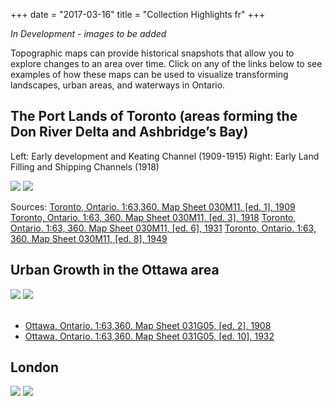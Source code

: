 +++
date = "2017-03-16"
title = "Collection Highlights fr"
+++

*In Development - images to be added*

Topographic maps can provide historical snapshots that allow you to explore changes to an area over time.  Click on any of the links below to see examples of how these maps can be used to visualize transforming landscapes, urban areas, and waterways in Ontario.

## The Port Lands of Toronto (areas forming the Don River Delta and Ashbridge’s Bay)

Left: Early development and Keating Channel (1909-1915)
Right: Early Land Filling and Shipping Channels (1918)

<div class="juxtapose">
    <img src="../img/highlights/030M11_1909.jpg" data-label="1909" />
    <img src="../img/highlights/030M11_1918.jpg" data-label="1918" />
</div>


Sources: 
[Toronto, Ontario. 1:63,360. Map Sheet 030M11, [ed. 1], 1909](http://geo.scholarsportal.info/#r/details/_uri@=HTDP63360K030M11_1909TIFF)
[Toronto, Ontario. 1:63, 360. Map Sheet 030M11, [ed. 3], 1918](http://geo.scholarsportal.info/#r/details/_uri@=HTDP63360K030M11_1918TIFF)
[Toronto, Ontario. 1:63, 360. Map Sheet 030M11, [ed. 6], 1931](http://geo.scholarsportal.info/#r/details/_uri@=HTDP63360K030M11_1931TIFF)
[Toronto, Ontario. 1:63, 360. Map Sheet 030M11, [ed. 8], 1949](http://geo.scholarsportal.info/#r/details/_uri@=HTDP63360K030M11_1949TIFF)


## Urban Growth in the Ottawa area

<div class="juxtapose">
    <img src="../img/highlights/031G05_1908.jpg" data-label="1908" />
    <img src="../img/highlights/031G05_1932.jpg" data-label="1932" />
</div>

<br>

- [Ottawa, Ontario. 1:63,360. Map Sheet 031G05, [ed. 2], 1908](http://geo.scholarsportal.info/#r/details/_uri@=HTDP63360K031G05_1908TIFF)
- [Ottawa, Ontario. 1:63,360. Map Sheet 031G05, [ed. 10], 1932](http://geo.scholarsportal.info/#r/details/_uri@=HTDP63360K031G05_1932TIFF)

## London

<div class="juxtapose">
	<img src="../img/highlights/HTDP63360K040P03_1923TIFF.jpg" data-label="1923" />
    <img src="../img/highlights/HTDP25K040P03b_1962TIFF.jpg" data-label="1962" />
</div>

<script src="../js/juxtapose.js"></script>
<link rel="stylesheet" href="../css/juxtapose.css">